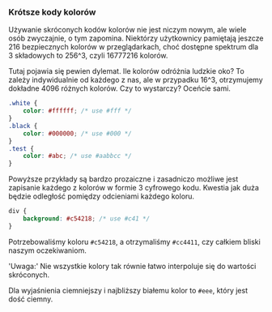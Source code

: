 
### Krótsze kody kolorów

Używanie skróconych kodów kolorów nie jest niczym nowym, ale wiele osób zwyczajnie, o tym zapomina. Niektórzy użytkownicy pamiętają jeszcze 216 bezpiecznych kolorów w przeglądarkach, choć dostępne spektrum dla 3 składowych to 256^3, czyli 16777216 kolorów.

Tutaj pojawia się pewien dylemat. Ile kolorów odróżnia ludzkie oko? To zależy indywidualnie od każdego z nas, ale w przypadku 16^3, otrzymujemy dokładne 4096 różnych kolorów. Czy to wystarczy? Oceńcie sami.

```css
.white {
	color: #ffffff; /* use #fff */
}
.black {
	color: #000000; /* use #000 */
}
.test {
	color: #abc; /* use #aabbcc */
}
```

Powyższe przykłady są bardzo prozaiczne i zasadniczo możliwe jest zapisanie każdego z kolorów w formie 3 cyfrowego kodu. Kwestia jak duża będzie odległość pomiędzy odcieniami każdego koloru.

```css
div {
	background: #c54218; /* use #c41 */
}
```

Potrzebowaliśmy koloru `#c54218`, a otrzymaliśmy `#cc4411`, czy całkiem bliski naszym oczekiwaniom.

'Uwaga:' Nie wszystkie kolory tak równie łatwo interpoluje się do wartości skróconych.

Dla wyjaśnienia ciemniejszy i najbliższy białemu kolor to `#eee`, który jest dość ciemny.
